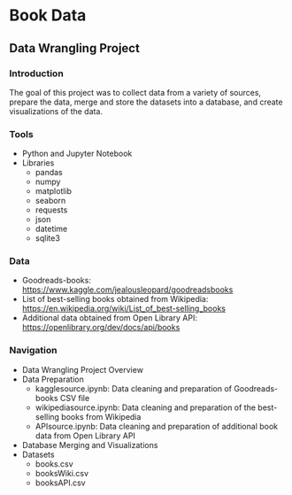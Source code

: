 # Book Data
## Data Wrangling Project

### Introduction
The goal of this project was to collect data from a variety of sources, prepare the data, merge and store the datasets into a database, and create visualizations of the data.

### Tools
* Python and Jupyter Notebook 
* Libraries
  * pandas 
  * numpy
  * matplotlib
  * seaborn
  * requests
  * json
  * datetime
  * sqlite3

### Data
* Goodreads-books: https://www.kaggle.com/jealousleopard/goodreadsbooks
* List of best-selling books obtained from Wikipedia: https://en.wikipedia.org/wiki/List_of_best-selling_books
* Additional data obtained from Open Library API: https://openlibrary.org/dev/docs/api/books

### Navigation
* Data Wrangling Project Overview
* Data Preparation
  * kagglesource.ipynb: Data cleaning and preparation of Goodreads-books CSV file
  * wikipediasource.ipynb: Data cleaning and preparation of the best-selling books from Wikipedia
  * APIsource.ipynb: Data cleaning and preparation of additional book data from Open Library API
* Database Merging and Visualizations
* Datasets
  * books.csv
  * booksWiki.csv
  * booksAPI.csv
